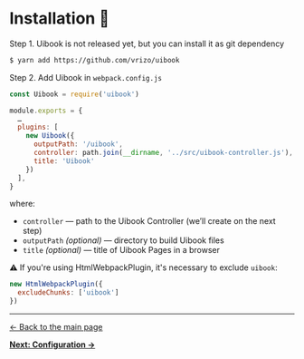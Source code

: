 # Installation :hatching_chick:

Step 1. Uibook is not released yet, but you can install it as git dependency

```bash
$ yarn add https://github.com/vrizo/uibook
```

Step 2. Add Uibook in `webpack.config.js`

```js
const Uibook = require('uibook')

module.exports = {
  …
  plugins: [
    new Uibook({
      outputPath: '/uibook',
      controller: path.join(__dirname, '../src/uibook-controller.js'),
      title: 'Uibook'
    })
  ],
}
```

where:

- `controller` — path to the Uibook Controller (we’ll create on the next step)
- `outputPath` _(optional)_ — directory to build Uibook files
- `title` _(optional)_ — title of Uibook Pages in a browser

 :warning: If you're using HtmlWebpackPlugin, it's necessary to exclude `uibook`:

```js
new HtmlWebpackPlugin({
  excludeChunks: ['uibook']
})
```

---

[← Back to the main page](../README.md)

**[Next: Configuration →](configure.md)**
